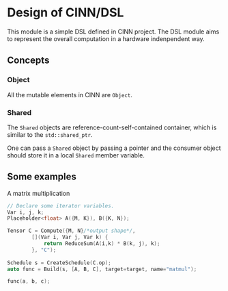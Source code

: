 # Design of CINN/DSL
This module is a simple DSL defined in CINN project. 
The DSL module aims to represent the overall computation in a hardware indenpendent way.

## Concepts
### Object
All the mutable elements in CINN are `Object`.
### Shared
The `Shared` objects are reference-count-self-contained container, which is similar to the `std::shared_ptr`.

One can pass a `Shared` object by passing a pointer and the consumer object should store it in a local `Shared` member variable.

## Some examples
A matrix multiplication

```c++
// Declare some iterator variables.
Var i, j, k;
Placeholder<float> A({M, K}), B({K, N});

Tensor C = Compute({M, N}/*output shape*/, 
        [](Var i, Var j, Var k) {
            return ReduceSum(A(i,k) * B(k, j), k);
        }, "C");
        
Schedule s = CreateSchedule(C.op);
auto func = Build(s, [A, B, C], target=target, name="matmul");

func(a, b, c);
```
